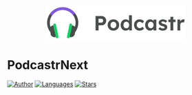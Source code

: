 <div align="center">
  <img src=".github/logo.svg" alt="Podcastr logo">
</div>

# PodcastrNext
[![Author](https://img.shields.io/badge/author-GiovaniCarnaval-8257E5?style=flat-square)](https://github.com/gi-carnaval)
[![Languages](https://img.shields.io/github/languages/count/gi-carnaval/NextPodcast?color=%238257E5&style=flat-square)](#)
[![Stars](https://img.shields.io/github/stars/gi-carnaval/NextPodcast?color=8257E5&style=flat-square)](https://github.com/gi-carnaval/NextPodcast/stargazers)

